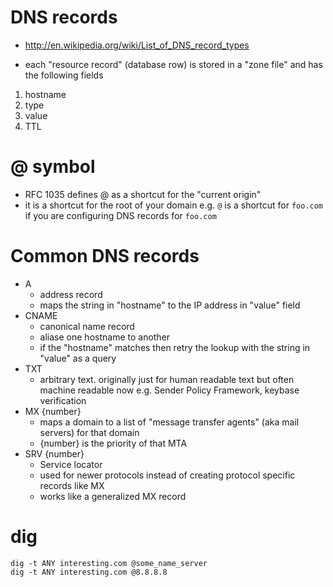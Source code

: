 # DNS records

* http://en.wikipedia.org/wiki/List_of_DNS_record_types

* each "resource record" (database row) is stored in a "zone file" and has the following fields

1. hostname
2. type
3. value
4. TTL

# @ symbol

* RFC 1035 defines @ as a shortcut for the "current origin"
* it is a shortcut for the root of your domain e.g. `@` is a shortcut for `foo.com` if you are configuring DNS records for `foo.com`

# Common DNS records

* A
    * address record
    * maps the string in "hostname" to the IP address in "value" field
* CNAME
    * canonical name record
    * aliase one hostname to another
    * if the "hostname" matches then retry the lookup with the string in "value" as a query
* TXT
    * arbitrary text. originally just for human readable text but often machine
      readable now e.g. Sender Policy Framework, keybase verification
* MX {number}
    * maps a domain to a list of "message transfer agents" (aka mail servers) for that domain
    * {number} is the priority of that MTA
* SRV {number}
    * Service locator
    * used for newer protocols instead of creating protocol specific records like MX
    * works like a generalized MX record

# dig

```
dig -t ANY interesting.com @some_name_server
dig -t ANY interesting.com @8.8.8.8
```
